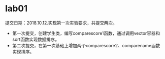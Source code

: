 # lab01
提交日期：2018.10.12.实现第一次实验要求，共提交两次。


- 第一次提交，创建学生类，编写comparescore1函数，通过调用vector容器和sort函数实现数据排序。
- 第二次提交，在第一次基础上增加两个comparescore2、comparename函数实现排序。
